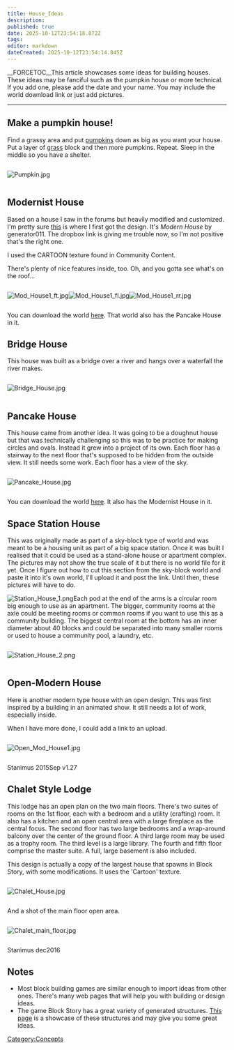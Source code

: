 ```yaml
---
title: House_Ideas
description: 
published: true
date: 2025-10-12T23:54:18.872Z
tags: 
editor: markdown
dateCreated: 2025-10-12T23:54:14.845Z
---
```


__FORCETOC__This article showcases some ideas for building houses.
These ideas may be fanciful such as the pumpkin house or more technical.
If you add one, please add the date and your name. You may include the
world download link or just add pictures.

-----

## Make a pumpkin house\!

Find a grassy area and put [pumpkins](Pumpkin "wikilink") down as big as
you want your house. Put a layer of [grass](Grass "wikilink") block and
then more pumpkins. Repeat. Sleep in the middle so you have a shelter.

<div style="overflow: hidden">

![Pumpkin.jpg](Pumpkin.jpg "Pumpkin.jpg")

</div>

## Modernist House

Based on a house I saw in the forums but heavily modified and
customized. I'm pretty sure
[this](http://survivalcraft.lefora.com/topic/19405405/modern-house) is
where I first got the design. It's *Modern House* by generator011. The
dropbox link is giving me trouble now, so I'm not positive that's the
right one.

I used the CARTOON texture found in Community Content.

There's plenty of nice features inside, too. Oh, and you gotta see
what's on the roof...

<div style="overflow: hidden">

![Mod_House1_ft.jpg](Mod_House1_ft.jpg
"Mod_House1_ft.jpg")![Mod_House1_fl.jpg](Mod_House1_fl.jpg
"Mod_House1_fl.jpg")![Mod_House1_rr.jpg](Mod_House1_rr.jpg
"Mod_House1_rr.jpg")

</div>

You can download the world
[here](http://app.box.com/s/be97xav31uyidvek5n2s0tsf6p63pekc). That
world also has the Pancake House in it.

## Bridge House

This house was built as a bridge over a river and hangs over a waterfall
the river makes.

<div style="overflow: hidden">

![Bridge_House.jpg](Bridge_House.jpg "Bridge_House.jpg")

</div>

## Pancake House

This house came from another idea. It was going to be a doughnut house
but that was technically challenging so this was to be practice for
making circles and ovals. Instead it grew into a project of its own.
Each floor has a stairway to the next floor that's supposed to be hidden
from the outside view. It still needs some work. Each floor has a view
of the sky.

<div style="overflow: hidden">

![Pancake_House.jpg](Pancake_House.jpg "Pancake_House.jpg")

</div>

You can download the world
[here](http://app.box.com/s/be97xav31uyidvek5n2s0tsf6p63pekc). It also
has the Modernist House in it.

## Space Station House

This was originally made as part of a sky-block type of world and was
meant to be a housing unit as part of a big space station. Once it was
built I realised that it could be used as a stand-alone house or
apartment complex. The pictures may not show the true scale of it but
there is no world file for it yet. Once I figure out how to cut this
section from the sky-block world and paste it into it's own world, I'll
upload it and post the link. Until then, these pictures will have to do.

![Station_House_1.png](Station_House_1.png "Station_House_1.png")Each
pod at the end of the arms is a circular room big enough to use as an
apartment. The bigger, community rooms at the axle could be meeting
rooms or common rooms if you want to use this as a community building.
The biggest central room at the bottom has an inner diameter about 40
blocks and could be separated into many smaller rooms or used to house a
community pool, a laundry, etc.

<div style="overflow: hidden">

![Station_House_2.png](Station_House_2.png "Station_House_2.png")

</div>

## Open-Modern House

Here is another modern type house with an open design. This was first
inspired by a building in an animated show. It still needs a lot of
work, especially inside. 

When I have more done, I could add a link to an upload. 

<div style="overflow: hidden">

![Open_Mod_House1.jpg](Open_Mod_House1.jpg "Open_Mod_House1.jpg")

</div>

Stanimus 2015Sep v1.27

## Chalet Style Lodge

This lodge has an open plan on the two main floors. There's two suites
of rooms on the 1st floor, each with a bedroom and a utility (crafting)
room. It also has a kitchen and an open central area with a large
fireplace as the central focus. The second floor has two large bedrooms
and a wrap-around balcony over the center of the ground floor. A third
large room may be used as a trophy room. The third level is a large
library. The fourth and fifth floor comprise the master suite. A full,
large basement is also included.

This design is actually a copy of the largest house that spawns in Block
Story, with some modifications. It uses the 'Cartoon' texture.

<div style="overflow:hidden">

![Chalet_House.jpg](Chalet_House.jpg "Chalet_House.jpg")

</div>

And a shot of the main floor open area.

<div style="overflow:hidden">

![Chalet_main_floor.jpg](Chalet_main_floor.jpg
"Chalet_main_floor.jpg")

</div>

Stanimus dec2016

## Notes

  - Most block building games are similar enough to import ideas from
    other ones. There's many web pages that will help you with building
    or design ideas.
  - The game Block Story has a great variety of generated structures.
    [This page](http://block-story.wikia.com/wiki/Generated_Structures)
    is a showcase of these structures and may give you some great ideas.

[Category:Concepts](Category:Concepts "wikilink")